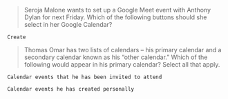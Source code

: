 >Seroja Malone wants to set up a Google Meet event with Anthony Dylan for next Friday. Which of the following buttons should she select in her Google Calendar?

```
Create
```

>Thomas Omar has two lists of calendars – his primary calendar and a secondary calendar known as his “other calendar.” Which of the following would appear in his primary calendar? Select all that apply.

```
Calendar events that he has been invited to attend
```
```
Calendar events he has created personally
```

